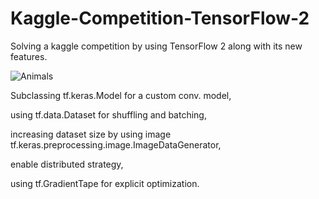 # Kaggle-Competition-TensorFlow-2
Solving a kaggle competition by using TensorFlow 2 along with its new features. 

![Animals](https://storage.googleapis.com/kaggle-competitions/kaggle/5441/logos/front_page.png)

Subclassing tf.keras.Model for a custom conv. model, 

using tf.data.Dataset for shuffling and batching,

increasing dataset size by using image tf.keras.preprocessing.image.ImageDataGenerator,

enable distributed strategy, 

using tf.GradientTape for explicit optimization. 

